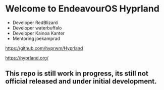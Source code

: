 # Welcome to EndeavourOS Hyprland

* Developer RedBlizard
* Developer waterbuffalo
* Developer Kainoa Kanter
* Mentoring joekamprad

https://github.com/hyprwm/Hyprland

https://hyprland.org/

## This repo is still work in progress, its still not official  released and under initial development.
